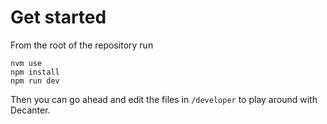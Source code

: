 # Get started

From the root of the repository run

```
nvm use
npm install
npm run dev
```

Then you can go ahead and edit the files in `/developer` to play around with Decanter.